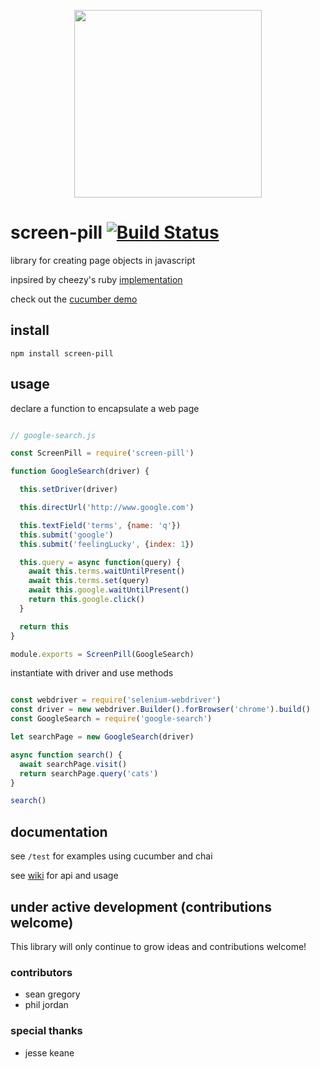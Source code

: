 
<p align="center">
 <a href="https://github.com/skinnyjames/screen-pill">
   <img align="center" src="https://i.imgur.com/cMv6ase.png" width="300">
  </a>
</p>

# screen-pill [![Build Status](https://travis-ci.org/skinnyjames/screen-pill.svg?branch=master)](https://travis-ci.org/skinnyjames/screen-pill)


library for creating page objects in javascript

inpsired by cheezy's ruby [implementation](https://github.com/cheezy/page-object)

check out the [cucumber demo](https://github.com/skinnyjames/cucumber-js)

## install

`npm install screen-pill`

## usage

declare a function to encapsulate a web page

```javascript

// google-search.js

const ScreenPill = require('screen-pill')

function GoogleSearch(driver) {

  this.setDriver(driver)

  this.directUrl('http://www.google.com')

  this.textField('terms', {name: 'q'})
  this.submit('google')
  this.submit('feelingLucky', {index: 1})

  this.query = async function(query) {
    await this.terms.waitUntilPresent()
    await this.terms.set(query)
    await this.google.waitUntilPresent()
    return this.google.click()
  }

  return this
}

module.exports = ScreenPill(GoogleSearch)

```
instantiate with driver and use methods

```javascript

const webdriver = require('selenium-webdriver')
const driver = new webdriver.Builder().forBrowser('chrome').build()
const GoogleSearch = require('google-search')

let searchPage = new GoogleSearch(driver)

async function search() {
  await searchPage.visit()
  return searchPage.query('cats')
}

search()

```

## documentation

see `/test` for examples using cucumber and chai

see [wiki](https://github.com/skinnyjames/screen-pill/wiki/Screen-Pill) for api and usage


## under active development (contributions welcome)

This library will only continue to grow
ideas and contributions welcome!

### contributors

* sean gregory
* phil jordan

### special thanks

* jesse keane



